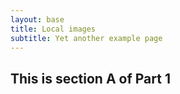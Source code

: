 ```yaml
---
layout: base
title: Local images
subtitle: Yet another example page
---
```

## This is section A of Part 1

